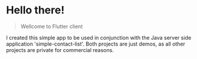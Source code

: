 # Hello there!

> Wellcome to Flutter client

I created this simple app to be used in conjunction with the Java server side application 'simple-contact-list'.
Both projects are just demos, as all other projects are private for commercial reasons.
